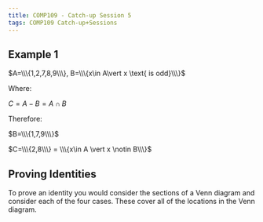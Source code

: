 ```yaml
---
title: COMP109 - Catch-up Session 5
tags: COMP109 Catch-up+Sessions
---
```

## Example 1
$A=\\\{1,2,7,8,9\\\}, B=\\\{x\in A\vert x \text{ is odd}\\\}$

Where:

$C=A-B=A\cap B$

Therefore:

$B=\\\{1,7,9\\\}$

$C=\\\{2,8\\\} = \\\{x\in A \vert x \notin B\\\}$

## Proving Identities
To prove an identity you would consider the sections of a Venn diagram and consider each of the four cases. These cover all of the locations in the Venn diagram.
